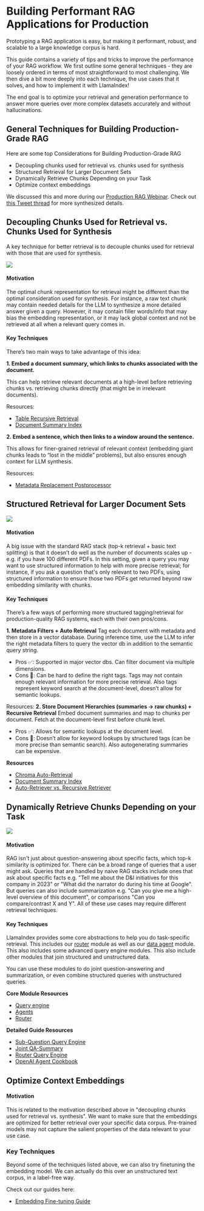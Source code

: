 # Building Performant RAG Applications for Production

Prototyping a RAG application is easy, but making it performant, robust, and scalable to a large knowledge corpus is hard.

This guide contains a variety of tips and tricks to improve the performance of your RAG workflow. We first outline
some general techniques - they are loosely ordered in terms of most straightforward to most challenging.
We then dive a bit more deeply into each technique, the use cases that it solves,
and how to implement it with LlamaIndex!

The end goal is to optimize your retrieval and generation performance to answer more
queries over more complex datasets accurately and without hallucinations.

## General Techniques for Building Production-Grade RAG

Here are some top Considerations for Building Production-Grade RAG

- Decoupling chunks used for retrieval vs. chunks used for synthesis
- Structured Retrieval for Larger Document Sets
- Dynamically Retrieve Chunks Depending on your Task
- Optimize context embeddings

We discussed this and more during our [Production RAG Webinar](https://www.youtube.com/watch?v=Zj5RCweUHIk).
Check out [this Tweet thread](https://twitter.com/jerryjliu0/status/1692931028963221929?s=20) for more synthesized details.

## Decoupling Chunks Used for Retrieval vs. Chunks Used for Synthesis

A key technique for better retrieval is to decouple chunks used for retrieval with those that are used for synthesis.

![](/python/framework/_static/production_rag/decouple_chunks.png)

#### Motivation

The optimal chunk representation for retrieval might be different than the optimal consideration used for synthesis.
For instance, a raw text chunk may contain needed details for the LLM to synthesize a more detailed answer given a query. However, it
may contain filler words/info that may bias the embedding representation, or it may lack global context and not be retrieved at all
when a relevant query comes in.

#### Key Techniques

There’s two main ways to take advantage of this idea:

**1. Embed a document summary, which links to chunks associated with the document.**

This can help retrieve relevant documents at a high-level before retrieving chunks vs. retrieving chunks directly (that might be in irrelevant documents).

Resources:

- [Table Recursive Retrieval](/python/examples/query_engine/pdf_tables/recursive_retriever)
- [Document Summary Index](/python/examples/index_structs/doc_summary/docsummary)

**2. Embed a sentence, which then links to a window around the sentence.**

This allows for finer-grained retrieval of relevant context (embedding giant chunks leads to “lost in the middle” problems), but also ensures enough context for LLM synthesis.

Resources:

- [Metadata Replacement Postprocessor](/python/examples/node_postprocessor/metadatareplacementdemo)

## Structured Retrieval for Larger Document Sets

![](/python/framework/_static/production_rag/structured_retrieval.png)

#### Motivation

A big issue with the standard RAG stack (top-k retrieval + basic text splitting) is that it doesn’t do well as the number of documents scales up - e.g. if you have 100 different PDFs.
In this setting, given a query you may want to use structured information to help with more precise retrieval; for instance, if you ask a question that's only relevant to two PDFs,
using structured information to ensure those two PDFs get returned beyond raw embedding similarity with chunks.

#### Key Techniques

There’s a few ways of performing more structured tagging/retrieval for production-quality RAG systems, each with their own pros/cons.

**1. Metadata Filters + Auto Retrieval**
Tag each document with metadata and then store in a vector database. During inference time, use the LLM to infer the right metadata filters to query the vector db in addition to the semantic query string.

- Pros ✅: Supported in major vector dbs. Can filter document via multiple dimensions.
- Cons 🚫: Can be hard to define the right tags. Tags may not contain enough relevant information for more precise retrieval. Also tags represent keyword search at the document-level, doesn’t allow for semantic lookups.

Resources:
**2. Store Document Hierarchies (summaries -> raw chunks) + Recursive Retrieval**
Embed document summaries and map to chunks per document. Fetch at the document-level first before chunk level.

- Pros ✅: Allows for semantic lookups at the document level.
- Cons 🚫: Doesn’t allow for keyword lookups by structured tags (can be more precise than semantic search). Also autogenerating summaries can be expensive.

**Resources**

- [Chroma Auto-Retrieval](/python/examples/vector_stores/chroma_auto_retriever)
- [Document Summary Index](/python/examples/index_structs/doc_summary/docsummary)
- [Auto-Retriever vs. Recursive Retriever](/python/examples/retrievers/auto_vs_recursive_retriever)

## Dynamically Retrieve Chunks Depending on your Task

![](/python/framework/_static/production_rag/joint_qa_summary.png)

#### Motivation

RAG isn't just about question-answering about specific facts, which top-k similarity is optimized for. There can be a broad range of queries that a user might ask. Queries that are handled by naive RAG stacks include ones that ask about specific facts e.g. "Tell me about the D&I initiatives for this company in 2023" or "What did the narrator do during his time at Google". But queries can also include summarization e.g. "Can you give me a high-level overview of this document", or comparisons "Can you compare/contrast X and Y". All of these use cases may require different retrieval techniques.

#### Key Techniques

LlamaIndex provides some core abstractions to help you do task-specific retrieval. This includes our [router](/python/framework/module_guides/querying/router) module as well as our [data agent](/python/framework/module_guides/deploying/agents) module.
This also includes some advanced query engine modules.
This also include other modules that join structured and unstructured data.

You can use these modules to do joint question-answering and summarization, or even combine structured queries with unstructured queries.

**Core Module Resources**

- [Query engine](/python/framework/module_guides/deploying/query_engine)
- [Agents](/python/framework/module_guides/deploying/agents)
- [Router](/python/framework/module_guides/querying/router)

**Detailed Guide Resources**

- [Sub-Question Query Engine](/python/examples/query_engine/sub_question_query_engine)
- [Joint QA-Summary](/python/examples/query_engine/jointqasummary)
- [Router Query Engine](/python/examples/query_engine/routerqueryengine)
- [OpenAI Agent Cookbook](/python/examples/agent/openai_agent_query_cookbook)

## Optimize Context Embeddings

#### Motivation

This is related to the motivation described above in "decoupling chunks used for retrieval vs. synthesis".
We want to make sure that the embeddings are optimized for better retrieval over your specific data corpus.
Pre-trained models may not capture the salient properties of the data relevant to your use case.

### Key Techniques

Beyond some of the techniques listed above, we can also try finetuning the embedding model.
We can actually do this over an unstructured text corpus, in a label-free way.

Check out our guides here:

- [Embedding Fine-tuning Guide](/python/examples/finetuning/embeddings/finetune_embedding)
